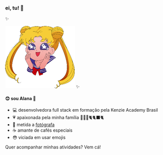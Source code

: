 ### ei, tu! 👀

✨

![Sailor Moon](/sailor-moon.png)
✨

#### 😊 sou Alana 👋

- 💻 desenvolvedora full stack em formação pela Kenzie Academy Brasil
- 💗 apaixonada pela minha família 👨‍👩‍👧🐈🐈‍⬛🐈
- 📸 metida a [fotógrafa](https://500px.com/p/nanuxcah)
- ☕ amante de cafés especiais 
- 😳 viciada em usar emojis

Quer acompanhar minhas atividades? Vem cá!

